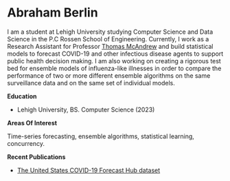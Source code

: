# Abraham Berlin

I am a student at Lehigh University studying Computer Science and Data Science in the P.C Rossen School of Engineering. 
Currently, I work as a Research Assistant for Professor [Thomas McAndrew](http://www.thomasmcandrew.com) and build statistical models to forecast COVID-19 and other infectious disease agents to support public health decision making. I am also working on creating a rigorous test bed for ensemble models of influenza-like illnesses in order to compare the performance of two or more different ensemble algorithms on the same surveillance data and on the same set of individual models.

**Education**

* Lehigh University, BS. Computer Science (2023)

**Areas Of Interest**

Time-series forecasting, ensemble algorithms, statistical learning, concurrency.

**Recent Publications**
* [The United States COVID-19 Forecast Hub dataset](https://www.nature.com/articles/s41597-022-01517-w)

